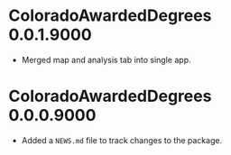 # ColoradoAwardedDegrees 0.0.1.9000

* Merged map and analysis tab into single app.
 
# ColoradoAwardedDegrees 0.0.0.9000

* Added a `NEWS.md` file to track changes to the package.
